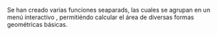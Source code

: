 Se han creado varias funciones seaparads, las cuales se agrupan en un menú interactivo , permitiéndo calcular el área de diversas formas geométricas básicas.